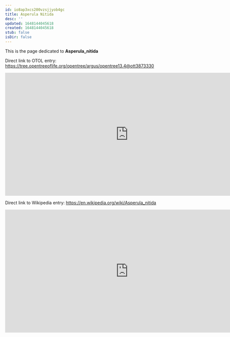 ```yaml
---
id: io8ap3xcs200vzsjjyob4gc
title: Asperula Nitida
desc: ''
updated: 1648144045618
created: 1648144045618
stub: false
isDir: false
---
```

This is the page dedicated to **Asperula_nitida**


Direct link to OTOL entry: https://tree.opentreeoflife.org/opentree/argus/opentree13.4@ott3873330



<html>
    <body>
    <iframe src="https://tree.opentreeoflife.org/opentree/argus/opentree13.4@ott3873330"
    width="800" height="400" frameborder="0" allowfullscreen> </iframe>
    </body>
</html>
    


Direct link to Wikipedia entry: https://en.wikipedia.org/wiki/Asperula_nitida



<html>
    <body>
    <iframe src="https://en.wikipedia.org/wiki/Asperula_nitida"
    width="800" height="400" frameborder="0" allowfullscreen> </iframe>
    </body>
</html>
    

